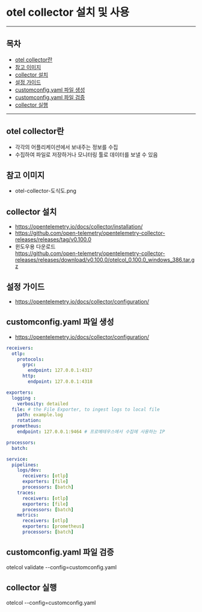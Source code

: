 # otel collector 설치 및 사용

---
## 목차
- [otel collector란](#otel-collector란)
- [참고 이미지](#참고-이미지)
- [collector 설치](#collector-설치)
- [설정 가이드](#설정-가이드)
- [customconfig.yaml 파일 생성](#customconfig.yaml-파일-생성)
- [customconfig.yaml 파일 검증](#customconfig.yaml-파일-검증)
- [collector 실행](#collector-실행)

---
## otel collector란
- 각각의 어플리케이션에서 보내주는 정보를 수집
- 수집하여 파일로 저장하거나 모니터링 툴로 데이터를 보낼 수 있음

## 참고 이미지 
- otel-collector-도식도.png

## collector 설치
- https://opentelemetry.io/docs/collector/installation/
- https://github.com/open-telemetry/opentelemetry-collector-releases/releases/tag/v0.100.0
- 윈도우용 다운로드 <br>
https://github.com/open-telemetry/opentelemetry-collector-releases/releases/download/v0.100.0/otelcol_0.100.0_windows_386.tar.gz

## 설정 가이드
- https://opentelemetry.io/docs/collector/configuration/

## customconfig.yaml 파일 생성
- https://opentelemetry.io/docs/collector/configuration/

```yaml
receivers:
  otlp:
    protocols:
      grpc:
        endpoint: 127.0.0.1:4317
      http:
        endpoint: 127.0.0.1:4318

exporters:
  logging :
    verbosity: detailed
  file: # the File Exporter, to ingest logs to local file
    path: example.log
    rotation:
  prometheus:
    endpoint: 127.0.0.1:9464 # 프로메테우스에서 수집에 사용하는 IP

processors:
  batch:

service:
  pipelines:
    logs/dev:
      receivers: [otlp]
      exporters: [file]
      processors: [batch]
    traces:
      receivers: [otlp]
      exporters: [file]
      processors: [batch]
    metrics:
      receivers: [otlp]
      exporters: [prometheus]
      processors: [batch]
```

## customconfig.yaml 파일 검증
otelcol validate --config=customconfig.yaml

## collector 실행
otelcol --config=customconfig.yaml

